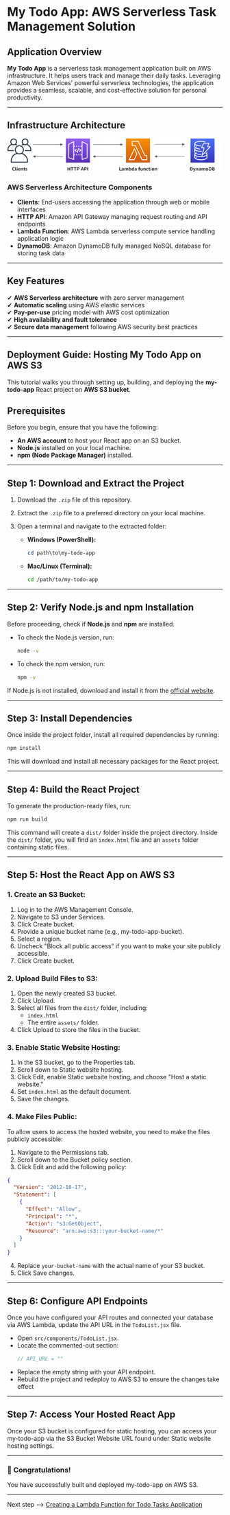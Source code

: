 # My Todo App: AWS Serverless Task Management Solution  

## **Application Overview**  

**My Todo App** is a serverless task management application built on AWS infrastructure. It helps users track and manage their daily tasks. Leveraging Amazon Web Services' powerful serverless technologies, the application provides a seamless, scalable, and cost-effective solution for personal productivity.  

---

## **Infrastructure Architecture**  

![AWS Serverless Architecture](ddb-crud.png)  

### **AWS Serverless Architecture Components**  

- **Clients**: End-users accessing the application through web or mobile interfaces  
- **HTTP API**: Amazon API Gateway managing request routing and API endpoints  
- **Lambda Function**: AWS Lambda serverless compute service handling application logic  
- **DynamoDB**: Amazon DynamoDB fully managed NoSQL database for storing task data  

---

## **Key Features**  

✔ **AWS Serverless architecture** with zero server management  
✔ **Automatic scaling** using AWS elastic services  
✔ **Pay-per-use** pricing model with AWS cost optimization  
✔ **High availability and fault tolerance**  
✔ **Secure data management** following AWS security best practices  

---

## **Deployment Guide: Hosting My Todo App on AWS S3**  

This tutorial walks you through setting up, building, and deploying the **my-todo-app** React project on **AWS S3 bucket**.  

## Prerequisites

Before you begin, ensure that you have the following:  
- **An AWS account** to host your React app on an S3 bucket.  
- **Node.js** installed on your local machine.  
- **npm (Node Package Manager)** installed.  

---

## Step 1: Download and Extract the Project

1. Download the `.zip` file of this repository.  
2. Extract the `.zip` file to a preferred directory on your local machine.  
3. Open a terminal and navigate to the extracted folder:

   - **Windows (PowerShell):**
     ```powershell
     cd path\to\my-todo-app
     ```
   - **Mac/Linux (Terminal):**
     ```bash
     cd /path/to/my-todo-app
     ```

---

## Step 2: Verify Node.js and npm Installation

Before proceeding, check if **Node.js** and **npm** are installed.

- To check the Node.js version, run:
  ```bash
  node -v
  ```

- To check the npm version, run:
  ```bash
  npm -v
  ```

If Node.js is not installed, download and install it from the [official website](https://nodejs.org/).

---

## Step 3: Install Dependencies

Once inside the project folder, install all required dependencies by running:

```bash
npm install
```

This will download and install all necessary packages for the React project.

---

## Step 4: Build the React Project

To generate the production-ready files, run:

```bash
npm run build
```

This command will create a `dist/` folder inside the project directory.
Inside the `dist/` folder, you will find an `index.html` file and an `assets` folder containing static files.

---

## Step 5: Host the React App on AWS S3

### 1. Create an S3 Bucket:
1. Log in to the AWS Management Console.
2. Navigate to S3 under Services.
3. Click Create bucket.
4. Provide a unique bucket name (e.g., my-todo-app-bucket).
5. Select a region.
6. Uncheck "Block all public access" if you want to make your site publicly accessible.
7. Click Create bucket.

### 2. Upload Build Files to S3:
1. Open the newly created S3 bucket.
2. Click Upload.
3. Select all files from the `dist/` folder, including:
   - `index.html`
   - The entire `assets/` folder.
4. Click Upload to store the files in the bucket.

### 3. Enable Static Website Hosting:
1. In the S3 bucket, go to the Properties tab.
2. Scroll down to Static website hosting.
3. Click Edit, enable Static website hosting, and choose "Host a static website."
4. Set `index.html` as the default document.
5. Save the changes.

### 4. Make Files Public:

To allow users to access the hosted website, you need to make the files publicly accessible:
1. Navigate to the Permissions tab.
2. Scroll down to the Bucket policy section.
3. Click Edit and add the following policy:

```json
{
  "Version": "2012-10-17",
  "Statement": [
    {
      "Effect": "Allow",
      "Principal": "*",
      "Action": "s3:GetObject",
      "Resource": "arn:aws:s3:::your-bucket-name/*"
    }
  ]
}
```

4. Replace `your-bucket-name` with the actual name of your S3 bucket.
5. Click Save changes.

---

## Step 6: Configure API Endpoints

Once you have configured your API routes and connected your database via AWS Lambda, update the API URL in the `TodoList.jsx` file.
- Open `src/components/TodoList.jsx`.
- Locate the commented-out section:
  ```javascript
  // API_URL = ""
  ```
- Replace the empty string with your API endpoint.
- Rebuild the project and redeploy to AWS S3 to ensure the changes take effect
---

## Step 7: Access Your Hosted React App

Once your S3 bucket is configured for static hosting, you can access your my-todo-app via the S3 Bucket Website URL found under Static website hosting settings.

---

### 🎉 Congratulations!

You have successfully built and deployed my-todo-app on AWS S3.

---
Next step --> [Creating a Lambda Function for Todo Tasks Application](https://github.com/mmidouin/AWS-Lambda-CS260/blob/main/README.md)
